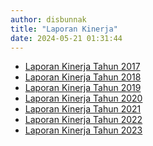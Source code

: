 ```yaml
---
author: disbunnak
title: "Laporan Kinerja"
date: 2024-05-21 01:31:44
---
```

<ul>
<li><a href="https://drive.google.com/file/d/1II_EwAHNUkwY220zXfRP3UuIatfSYcG9/view?usp=sharing">Laporan Kinerja Tahun 2017</a></li>
<li><a href="https://drive.google.com/file/d/12y8iHcWN-L7qGJkrrt_gjcfvWXYCpxUo/view?usp=sharing">Laporan Kinerja Tahun 2018</a></li>
<li><a href="https://drive.google.com/file/d/1_TqFzYDa4EBFzBTsNhqXnfkSmlIfj7qZ/view?usp=sharing">Laporan Kinerja Tahun 2019</a></li>
<li><a href="https://drive.google.com/file/d/1Ua75zAJKCUc91XFjYWXwuDuctHHqDcAc/view?usp=sharing">Laporan Kinerja Tahun 2020</a></li>
<li><a href="https://drive.google.com/file/d/1n6cE5Nmdhc5fz-Tuwo3nJvckMBNYjHgs/view?usp=sharing">Laporan Kinerja Tahun 2021</a></li>
<li><a href="https://drive.google.com/file/d/1RfZgHCF4YNoRZlKV5EZQBLI8uEH4OXcp/view?usp=sharing">Laporan Kinerja Tahun 2022</a></li>
<li><a href="https://drive.google.com/file/d/1W_0eM0KwGguwhBvYrvXz04XbTxDUpZ4q/view?usp=sharing" target="_blank" rel="noopener">Laporan Kinerja Tahun 2023</a></li>
</ul>

